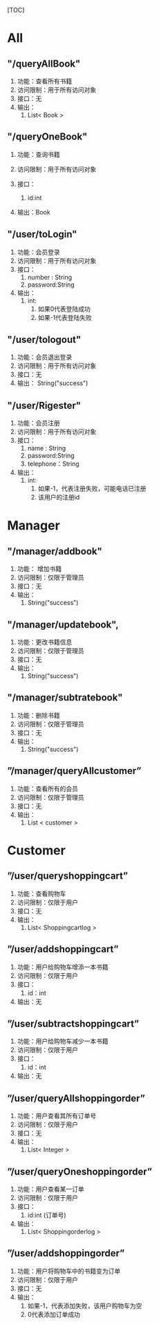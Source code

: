 [TOC]

# All

## "/queryAllBook"

1. 功能：查看所有书籍
2. 访问限制：用于所有访问对象
3. 接口：无
4. 输出：
   1. List< Book >


## "/queryOneBook"

1. 功能：查询书籍
2. 访问限制：用于所有访问对象
3. 接口：
   1. id:int

4. 输出：Book

## "/user/toLogin"

1. 功能：会员登录
2. 访问限制：用于所有访问对象
3. 接口：
   1. number : String
   2. password:String
4. 输出： 
   1. int: 
      1. 如果0代表登陆成功
      2. 如果-1代表登陆失败



## "/user/tologout"

1. 功能：会员退出登录
2. 访问限制：用于所有访问对象
3. 接口：无
4. 输出： String("success")


## "/user/Rigester"

1. 功能：会员注册
2. 访问限制：用于所有访问对象
3. 接口：
   1. name : String
   2. password:String
   3. telephone：String
4. 输出： 
   1. int: 
      1. 如果-1，代表注册失败，可能电话已注册
      2. 该用户的注册id




# Manager

## "/manager/addbook"

1. 功能： 增加书籍
2. 访问限制：仅限于管理员
3. 接口：无
4. 输出：
   1. String("success")


## "/manager/updatebook",
1. 功能：更改书籍信息
2. 访问限制：仅限于管理员
3. 接口：无
4. 输出：
   1. String("success")


## "/manager/subtratebook"
1. 功能：删除书籍
2. 访问限制：仅限于管理员
3. 接口：无
4. 输出：
   1. String("success")


## ”/manager/queryAllcustomer”
1. 功能：查看所有的会员
2. 访问限制：仅限于管理员
3. 接口：无
4. 输出： 
   1. List < customer >


# Customer

## ”/user/queryshoppingcart”
1. 功能：查看购物车
2. 访问限制：仅限于用户
3. 接口：无
4. 输出：
   1. List< Shoppingcartlog >



## ”/user/addshoppingcart”
1. 功能：用户给购物车增添一本书籍
2. 访问限制：仅限于用户
3. 接口：
   1. id：int
4. 输出：无

## ”/user/subtractshoppingcart”

1. 功能：用户给购物车减少一本书籍
2. 访问限制：仅限于用户
3. 接口：
   1. id：int
4. 输出：无

## ”/user/queryAllshoppingorder”

1. 功能：用户查看其所有订单号
2. 访问限制：仅限于用户
3. 接口：无
4. 输出：
   1. List< Integer >



## ”/user/queryOneshoppingorder”

1. 功能：用户查看某一订单
2. 访问限制：仅限于用户
3. 接口：
   1. id:int (订单号)
4. 输出：
   1. List< Shoppingorderlog >


## ”/user/addshoppingorder”

1. 功能：用户将购物车中的书籍变为订单
2. 访问限制：仅限于用户
3. 接口：无
4. 输出：
   1. 如果-1，代表添加失败，该用户购物车为空
   2. 0代表添加订单成功